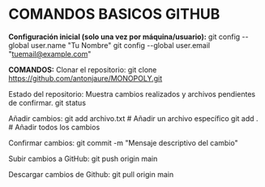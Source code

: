 # COMANDOS BASICOS GITHUB

**Configuración inicial (solo una vez por máquina/usuario):**
git config --global user.name "Tu Nombre"
git config --global user.email "tuemail@example.com"

**COMANDOS:**
Clonar el repositorio:
git clone https://github.com/antonjaure/MONOPOLY.git

Estado del repositorio: Muestra cambios realizados y archivos pendientes de confirmar.
git status

Añadir cambios:
git add archivo.txt        # Añadir un archivo específico
git add .                  # Añadir todos los cambios

Confirmar cambios:
git commit -m "Mensaje descriptivo del cambio"

Subir cambios a GitHub:
git push origin main       

Descargar cambios de Github:
git pull origin main



